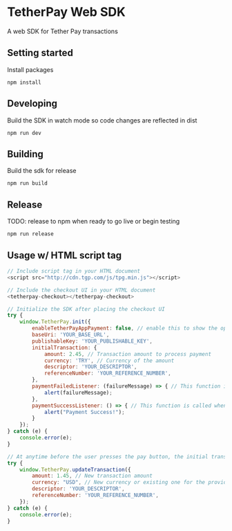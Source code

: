 # TetherPay Web SDK

A web SDK for Tether Pay transactions

## Setting started

Install packages

```
npm install
```

## Developing

Build the SDK in watch mode so code changes are reflected in dist

```
npm run dev
```

## Building

Build the sdk for release

```
npm run build
```

## Release

TODO: release to npm when ready to go live or begin testing

```
npm run release
```

## Usage w/ HTML script tag

```js
// Include script tag in your HTML document
<script src="http://cdn.tgp.com/js/tpg.min.js"></script>

// Include the checkout UI in your HTML document
<tetherpay-checkout></tetherpay-checkout>

// Initialize the SDK after placing the checkout UI
try {
    window.TetherPay.init({
        enableTetherPayAppPayment: false, // enable this to show the options to pay with tether pay app
        baseUri: 'YOUR_BASE_URL',
        publishableKey: 'YOUR_PUBLISHABLE_KEY',
        initialTransaction: {
            amount: 2.45, // Transaction amount to process payment
            currency: 'TRY', // Currency of the amount
            descriptor: 'YOUR_DESCRIPTOR',
            referenceNumber: 'YOUR_REFERENCE_NUMBER',
        },
        paymentFailedListener: (failureMessage) => { // This function is called whenever their is failure in processing payment
            alert(failureMessage);
        },
        paymentSuccessListener: () => { // This function is called when the payment succeeds
            alert("Payment Success!");
        }
    });
} catch (e) {
    console.error(e);
}

// At anytime before the user presses the pay button, the initial transaction can be updated using the following function. It also resets the UI back to initial state.
try {
    window.TetherPay.updateTransaction({
        amount: 1.45, // New transaction amount
        currency: "USD", // New currency or existing one for the provided amount
        descriptor: 'YOUR_DESCRIPTOR',
        referenceNumber: 'YOUR_REFERENCE_NUMBER',
    });
} catch (e) {
    console.error(e);
}
```
